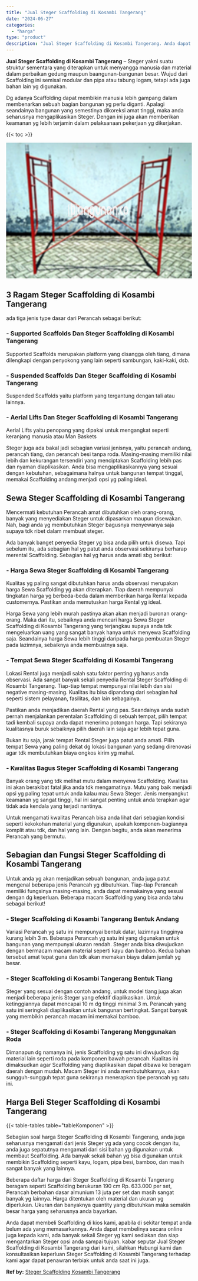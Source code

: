 ```yaml
---
title: "Jual Steger Scaffolding di Kosambi Tangerang"
date: "2024-06-27"
categories: 
  - "harga"
type: "product"
description: "Jual Steger Scaffolding di Kosambi Tangerang. Anda dapat membeli Scaffolding di kios kami, apabila di sekitar tempat anda belum ada yang memasarkannya. Anda..."
---
```


**Jual Steger Scaffolding di Kosambi Tangerang** – Steger yakni suatu struktur sementara yang diterapkan untuk menyangga manusia dan material dalam perbaikan gedung maupun baangunan-bangunan besar. Wujud dari Scaffolding ini semisal modular dan pipa atau tabung logam, tetapi ada juga bahan lain yg digunakan.

Dg adanya Scaffolding dapat membikin manusia lebih gampang dalam membenarkan sebuah bagian bangunan yg perlu diganti. Apalagi seandainya bangunan yang semestinya dikoreksi amat tinggi, maka anda seharusnya mengaplikasikan Steger. Dengan ini juga akan memberikan keamanan yg lebih terjamin dalam pelaksanaan pekerjaan yg dikerjakan.

{{< toc >}}

![Jual Steger Scaffolding di Kosambi Tangerang](/images/sewa-scaffolding-steger-01.png)

## 3 Ragam Steger Scaffolding di Kosambi Tangerang

ada tiga jenis type dasar dari Perancah sebagai berikut:

### \- Supported Scaffolds Dan Steger Scaffolding di Kosambi Tangerang

Supported Scaffolds merupakan platform yang disangga oleh tiang, dimana dilengkapi dengan penyokong yang lain seperti sambungan, kaki-kaki, dsb.

### \- Suspended Scaffolds Dan Steger Scaffolding di Kosambi Tangerang

Suspended Scaffolds yaitu platform yang tergantung dengan tali atau lainnya.

### \- Aerial Lifts Dan Steger Scaffolding di Kosambi Tangerang

Aerial Lifts yaitu penopang yang dipakai untuk mengangkat seperti keranjang manusia atau Man Baskets

Steger juga ada bakal jadi sebagian variasi jenisnya, yaitu perancah andang, perancah tiang, dan perancah besi tanpa roda. Masing-masing memiliki nilai lebih dan kekurangan tersendiri yang menciptakan Scaffolding lebih pas dan nyaman diaplikasikan. Anda bisa mengaplikasikannya yang sesuai dengan kebutuhan, sebagaimana halnya untuk bangunan tempat tinggal, memakai Scaffolding andang menjadi opsi yg paling ideal.

## Sewa Steger Scaffolding di Kosambi Tangerang

Mencermati kebutuhan Perancah amat dibutuhkan oleh orang-orang, banyak yang menyediakan Steger untuk dipasarkan maupun disewakan. Nah, bagi anda yg membutuhkan Steger bagusnya menyewanya saja supaya tdk ribet dalam membuat steger.

Ada banyak banget penyedia Steger yg bisa anda pilih untuk disewa. Tapi sebelum itu, ada sebagian hal yg patut anda observasi sekiranya berharap merental Scaffolding. Sebagian hal yg harus anda amati sbg berikut:

### \- Harga Sewa Steger Scaffolding di Kosambi Tangerang

Kualitas yg paling sangat dibutuhkan harus anda observasi merupakan harga Sewa Scaffolding yg akan diterapkan. Tiap daerah mempunyai tingkatan harga yg berbeda-beda dalam memberikan harga Rental kepada customernya. Pastikan anda memutuskan harga Rental yg ideal.

Harga Sewa yang lebih murah pastinya akan akan menjadi buronan orang-orang. Maka dari itu, sebaiknya anda mencari harga Sewa Steger Scaffolding di Kosambi Tangerang yang terjangkau supaya anda tdk mengeluarkan uang yang sangat banyak hanya untuk menyewa Scaffolding saja. Seandainya harga Sewa lebih tinggi daripada harga pembuatan Steger pada lazimnya, sebaiknya anda membuatnya saja.

### \- Tempat Sewa Steger Scaffolding di Kosambi Tangerang

Lokasi Rental juga menjadi salah satu faktor penting yg harus anda observasi. Ada sangat banyak sekali penyedia Rental Steger Scaffolding di Kosambi Tangerang. Tiap-tiap tempat mempunyai nilai lebih dan sisi negative masing-masing. Kualitas itu bisa dipandang dari sebagian hal seperti sistem pelayanan, fasilitas, dan lain sebagainya.

Pastikan anda menjadikan daerah Rental yang pas. Seandainya anda sudah pernah menjalankan perentalan Scaffolding di sebuah tempat, pilih tempat tadi kembali supaya anda dapat menerima potongan harga. Tapi sekiranya kualitasnya buruk sebaiknya pilih daerah lain saja agar lebih tepat guna.

Bukan itu saja, jarak tempat Rental Steger juga patut anda amati. Pilih tempat Sewa yang paling dekat dg lokasi bangunan yang sedang direnovasi agar tdk membutuhkan biaya ongkos kirim yg mahal.

### \- Kwalitas Bagus Steger Scaffolding di Kosambi Tangerang

Banyak orang yang tdk melihat mutu dalam menyewa Scaffolding. Kwalitas ini akan berakibat fatal jika anda tdk mengamatinya. Mutu yang baik menjadi opsi yg paling tepat untuk anda kalau mau Sewa Steger. Jenis menyangkut keamanan yg sangat tinggi, hal ini sangat penting untuk anda terapkan agar tidak ada kendala yang terjadi nantinya.

Untuk mengamati kwalitas Perancah bisa anda lihat dari sebagian kondisi seperti kekokohan material yang digunakan, apakah komponen-bagiannya komplit atau tdk, dan hal yang lain. Dengan begitu, anda akan menerima Perancah yang bermutu.

## Sebagian dan Fungsi Steger Scaffolding di Kosambi Tangerang

Untuk anda yg akan menjadikan sebuah bangunan, anda juga patut mengenal beberapa jenis Perancah yg dibutuhkan. Tiap-tiap Perancah memiliki fungsinya masing-masing, anda dapat memakainya yang sesuai dengan dg keperluan. Beberapa macam Scaffolding yang bisa anda tahu sebagai berikut!

### \- Steger Scaffolding di Kosambi Tangerang Bentuk Andang

Variasi Perancah yg satu ini mempunyai bentuk datar, lazimnya tingginya kurang lebih 3 m. Beberapa Perancah yg satu ini yang digunakan untuk bangunan yang mempunyai ukuran rendah. Steger anda bisa diwujudkan dengan bermacam macam material seperti kayu dan bamboo. Kedua bahan tersebut amat tepat guna dan tdk akan memakan biaya dalam jumlah yg besar.

### \- Steger Scaffolding di Kosambi Tangerang Bentuk Tiang

Steger yang sesuai dengan contoh andang, untuk model tiang juga akan menjadi beberapa jenis Steger yang efektif diaplikasikan. Untuk ketinggiannya dapat mencapai 10 m dg tinggi minimal 3 m. Perancah yang satu ini seringkali diaplikasikan untuk bangunan bertingkat. Sangat banyak yang membikin perancah macam ini memakai bamboo.

### \- Steger Scaffolding di Kosambi Tangerang Menggunakan Roda

Dimanapun dg namanya ini, jenis Scaffolding yg satu ini diwujudkan dg material lain seperti roda pada komponen bawah perancah. Kualitas ini dimaksudkan agar Scaffolding yang diaplikasikan dapat dibawa ke beragam daerah dengan mudah. Macam Steger ini anda membutuhkannya, akan sungguh-sungguh tepat guna sekiranya menerapkan tipe perancah yg satu ini.

## Harga Beli Steger Scaffolding di Kosambi Tangerang

{{< table-tables table="tableKomponen" >}}

Sebagian soal harga Steger Scaffolding di Kosambi Tangerang, anda juga seharusnya mengamati dari jenis Steger yg ada yang cocok dengan itu, anda juga sepatutnya mengamati dari sisi bahan yg digunakan untuk membaut Scaffolding. Ada banyak sekali bahan yg bisa digunakan untuk membikin Scaffolding seperti kayu, logam, pipa besi, bamboo, dan masih sangat banyak yang lainnya.

Beberapa daftar harga dari Steger Scaffolding di Kosambi Tangerang beragam seperti Scaffolding berukuran 190 cm Rp. 633.000 per set, Perancah berbahan dasar almunium 13 juta per set dan masih sangat banyak yg lainnya. Harga ditentukan oleh material dan ukuran yg diperlukan. Ukuran dan banyaknya quantity yang dibutuhkan maka semakin besar harga yang seharusnya anda bayarkan.

Anda dapat membeli Scaffolding di kios kami, apabila di sekitar tempat anda belum ada yang memasarkannya. Anda dapat membelinya secara online juga kepada kami, ada banyak sekali Steger yg kami sediakan dan siap mengantarkan Steger opsi anda sampai tujuan. kabar seputar Jual Steger Scaffolding di Kosambi Tangerang dari kami, silahkan Hubungi kami dan konsultasikan keperluan Steger Scaffolding di Kosambi Tangerang terhadap kami agar dapat penawran terbiak untuk anda saat ini juga.

**Ref by:** [Steger Scaffolding Kosambi Tangerang](https://id.wikipedia.org/wiki/Steger)
